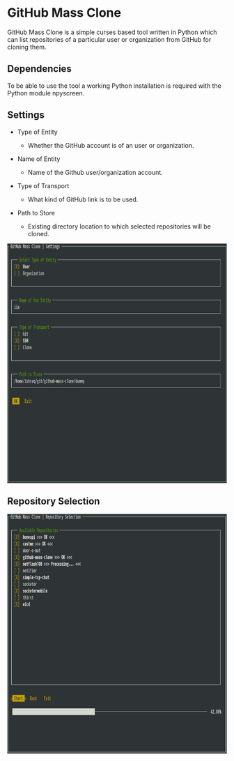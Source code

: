GitHub Mass Clone
=================

GitHub Mass Clone is a simple curses based tool written in Python which can list
repositories of a particular user or organization from GitHub for cloning them.

Dependencies
------------

To be able to use the tool a working Python installation is required with the
Python module npyscreen.

Settings
--------

* Type of Entity
    - Whether the GitHub account is of an user or organization.

* Name of Entity
    - Name of the Github user/organization account.

* Type of Transport
    - What kind of GitHub link is to be used.

* Path to Store
    - Existing directory location to which selected repositories will be cloned.

<p align="center">
    <img align="center" src="https://github.com/iia/github-mass-clone/blob/master/github_images/settings.png" width="650" height="550" />
</p>

Repository Selection
--------------------

<p align="center">
    <img align="center" src="https://github.com/iia/github-mass-clone/blob/master/github_images/progress.png" width="650" height="550" />
</p>
